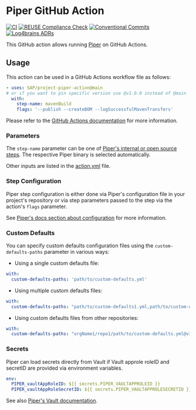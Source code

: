 # Piper GitHub Action

[![CI](https://github.com/SAP/project-piper-action/actions/workflows/ci.yaml/badge.svg)](https://github.com/SAP/project-piper-action/actions/workflows/ci.yaml)
[![REUSE Compliance Check](https://github.com/SAP/project-piper-action/actions/workflows/reuse.yaml/badge.svg)](https://github.com/SAP/project-piper-action/actions/workflows/reuse.yaml)
[![Conventional Commits](https://img.shields.io/badge/Conventional%20Commits-1.0.0-%23FE5196?logo=conventionalcommits&logoColor=white)](https://conventionalcommits.org)
[![Log4brains ADRs](https://pages.github.com/SAP/project-piper-action/badge.svg)](https://pages.github.com/SAP/project-piper-action)

This GitHub action allows running [Piper](https://www.project-piper.io/) on GitHub Actions.

## Usage

This action can be used in a GitHub Actions workflow file as follows:

```yaml
- uses: SAP/project-piper-action@main
# or if you want to pin specific version use @v1.0.0 instead of @main
  with:
    step-name: mavenBuild
    flags: '--publish --createBOM --logSuccessfulMavenTransfers'
```

Please refer to the [GitHub Actions documentation](https://help.github.com/en/actions) for more information.

### Parameters

The `step-name` parameter can be one of [Piper's internal or open source steps](https://www.project-piper.io/lib/). The respective Piper binary is selected automatically.

Other inputs are listed in the [action.yml](./action.yml) file.

### Step Configuration

Piper step configuration is either done via Piper's configuration file in your project's repository or via step parameters passed to the step via the action's `flags` parameter.

See [Piper's docs section about configuration](https://www.project-piper.io/configuration/) for more information.

### Custom Defaults

You can specify custom defaults configuration files using the `custom-defaults-paths` parameter in various ways:

* Using a single custom defaults file:

```yaml
with:
  custom-defaults-paths: 'path/to/custom-defaults.yml'
```

* Using multiple custom defaults files:

```yaml
with:
  custom-defaults-paths: "path/to/custom-defaults1.yml,path/to/custom-defaults2.yml"
```

* Using custom defaults files from other repositories:

```yaml
with:
  custom-defaults-paths: "orgName1/repo1/path/to/custom-defaults.yml@v1.0.0,orgName2/repo2/path/to/custom-defaults.yml@v2.0.0"
```

### Secrets

Piper can load secrets directly from Vault if Vault approle roleID and secretID are provided via environment variables.

```yaml
env:
  PIPER_vaultAppRoleID: ${{ secrets.PIPER_VAULTAPPROLEID }}
  PIPER_vaultAppRoleSecretID: ${{ secrets.PIPER_VAULTAPPROLESECRETID }}
```

See also [Piper's Vault documentation](https://www.project-piper.io/infrastructure/vault/).
